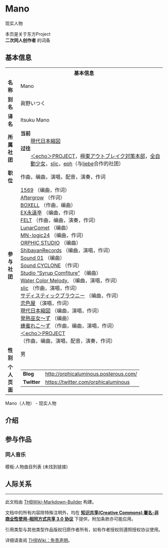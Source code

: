 # Mano

<!-- source html: G:\repos\THBWiki-Markdown-Builder\THBWikiMarkdown\Temp\main\f\fa\ns0%3AMano.html -->

现实人物

本页是关于东方Project  
 **二次同人创作者** 的词条
## 基本信息

<table><tbody><tr><th colspan="3">基本信息</th></tr><tr><td class="label"><b>名称</b></td><td> Mano </td></tr><tr><td class="label"><b>别名</b></td><td>眞野いつく</td></tr><tr><td class="label"><b>译名</b></td><td>Itsuku Mano</td></tr><tr><td class="label"><b>所属社团</b></td><td><b>当前</b><div style="margin-left:2em;"><a href="./現代日本縮図.md" title="現代日本縮図">現代日本縮図</a></div><b>过往</b><div style="margin-left:2em;"><a href="./＜echo＞PROJECT.md" title="＜echo＞PROJECT">＜echo＞PROJECT</a>，<a href="./極東アウトブレイク対策本部.md" title="極東アウトブレイク対策本部">極東アウトブレイク対策本部</a>，<a href="./全自動少女.md" title="全自動少女">全自動少女</a>，<a href="./slic.md" title="slic">slic</a>，<a rel="nofollow" class="external text" href="http://eph.yukimizake.net/">eph</a>（与<a href="./liebe.md" title="liebe">liebe</a>合作的社团）</div></td></tr><tr><td class="label"><b>职位</b></td><td>作曲，编曲，演唱，配音，演奏，作词</td></tr><tr><td class="label"><b>参与社团</b></td><td><a href="./1569.md" title="1569">1569</a> （编曲，作词）<br><a href="./Aftergrow.md" title="Aftergrow">Aftergrow</a> （作词）<br><a href="./BOXELL.md" title="BOXELL">BOXELL</a> （作曲，编曲）<br><a href="./EX永遠亭.md" title="EX永遠亭">EX永遠亭</a> （编曲，作词）<br><a href="./FELT.md" title="FELT">FELT</a> （作曲，编曲，演奏，作词）<br><a href="./LunarComet.md" title="LunarComet">LunarComet</a> （编曲）<br><a href="./MN-logic24.md" title="MN-logic24">MN-logic24</a> （编曲，作词）<br><a href="/index.php?title=ORPHIC_STUDIO&amp;action=edit&amp;redlink=1" class="new" title="ORPHIC STUDIO（页面不存在）">ORPHIC STUDIO</a> （编曲）<br><a href="./ShibayanRecords.md" title="ShibayanRecords">ShibayanRecords</a> （编曲，演唱，作词）<br><a href="./Sound01.md" title="Sound01" unred="">Sound 01</a> （编曲）<br><a href="./Sound_CYCLONE.md" title="Sound CYCLONE">Sound CYCLONE</a> （作词）<br><a href="./Studio_“Syrup_Comfiture”.md" title="Studio “Syrup Comfiture”">Studio “Syrup Comfiture”</a> （编曲）<br><a href="./Water_Color_Melody..md" title="Water Color Melody.">Water Color Melody.</a> （编曲，演唱，作词）<br><a href="./slic.md" title="slic">slic</a> （作曲，演唱，作词）<br><a href="./サディスティックブラウニー.md" title="サディスティックブラウニー">サディスティックブラウニー</a> （编曲，作词）<br><a href="./恋色屋.md" title="恋色屋">恋色屋</a> （演唱，作词）<br><a href="./現代日本縮図.md" title="現代日本縮図">現代日本縮図</a> （编曲，演唱，作词）<br><a href="./発熱巫女～ず.md" title="発熱巫女～ず">発熱巫女～ず</a> （编曲）<br><a href="/index.php?title=%E8%9C%82%E8%9C%9C%E3%82%8C%E3%81%93%EF%BD%9E%E3%81%9A&amp;action=edit&amp;redlink=1" class="new" title="蜂蜜れこ～ず（页面不存在）">蜂蜜れこ～ず</a> （作曲，编曲，演唱，作词）<br><a href="./＜echo＞PROJECT.md" title="＜echo＞PROJECT">＜echo＞PROJECT</a> （作曲，编曲，演唱，配音，演奏，作词）</td></tr><tr><td class="label"><b>性别</b></td><td>男</td></tr><tr><td class="label"><b>个人页面</b></td><td><table border="0" cellspacing="0" cellpadding="0"><tbody><tr><td><b>Blog</b></td><td><a rel="nofollow" class="external free" href="http://orphicaluminous.posterous.com/">http://orphicaluminous.posterous.com/</a></td></tr><tr><td><b>Twitter</b></td><td><a rel="nofollow" class="external free" href="https://twitter.com/orphicaluminous">https://twitter.com/orphicaluminous</a></td></tr></tbody></table></td></tr></tbody></table>

Mano（人物） - 现实人物
## 介绍
## 参与作品
### 同人音乐
  
模板:人物曲目列表 (未找到链接)
  

## 人际关系




---

此文档由 [THBWiki-Markdown-Builder](https://github.com/Delsin-Yu/THBWiki-Markdown-Builder) 构建。

文档中的所有内容除特殊注明外，均在 [**知识共享(Creative Commons) 署名-非商业性使用-相同方式共享 3.0 协议**](https://creativecommons.org/licenses/by-sa/3.0/deed.zh-hans) 下提供，附加条款亦可能应用。

引用类型与其他类型作品版权归原作者所有，如有作者授权则遵照授权协议使用。

详细请查阅 [THBWiki：免责声明](https://thbwiki.cc/THBWiki:%E5%85%8D%E8%B4%A3%E5%A3%B0%E6%98%8E)。

